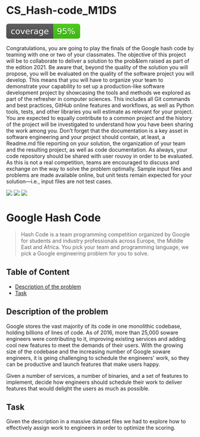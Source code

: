 # CS_Hash-code_M1DS

![coverage badge](./coverage.svg)




Congratulations, you are going to play the finals of the Google hash code by teaming with one or two of your classmates. The objective of this project will be to collaborate to deliver a solution to the prob&lem raised as part of the edition 2021.
Be aware that, beyond the quality of the solution you will propose, you will be evaluated on the quality of the software project you will develop. This means that you will have to organize your team to demonstrate your capability to set up a production-like software development project by showcasing the tools and methods we explored as part of the refresher in computer sciences. This includes all Git commands and best practices, GitHub online features and workflows, as well as Python tools, tests, and other libraries you will estimate as relevant for your project.
You are expected to equally contribute to a common project and the history of the project will be investigated to understand how you have been sharing the work among you. Don’t forget that the documentation is a key asset in software engineering and your project should contain, at least, a Readme.md file reporting on your solution, the organization of your team and the resulting project, as well as code documentation. As always, your code repository should be shared with user rouvoy in order to be evaluated.
As this is not a real competition, teams are encouraged to discuss and exchange on the way to solve the problem optimally.
Sample input files and problems are made available online, but unit tests remain expected for your solution—i.e., input files are not test cases.

![](https://img.shields.io/badge/CentraleLille-Student-blue?style=flat-round)
![](https://img.shields.io/badge/Google%20Hash%20Code-2021-orange?style=flat-round)
![](https://img.shields.io/badge/Algorithms--grey?style=flat-round)
# Google Hash Code
> Hash Code is a team programming competition organized by Google for students and industry professionals across Europe, the Middle East and Africa. You pick your team and programming language, we pick a Google engineering problem for you to solve.

## Table of Content
- [Description of the problem](#description-of-the-problem)
- [Task](#task)

## Description of the problem
Google stores the vast majority of its code in one monolithic codebase, holding
billions of lines of code. As of 2016, more than 25,000 soware engineers were
contributing to it, improving existing services and adding cool new features to
meet the demands of their users.
With the growing size of the codebase and the increasing number of Google
soware engineers, it is geing challenging to schedule the engineers' work, so
they can be productive and launch features that make users happy.

Given a number of services, a number of binaries, and a set of features to
implement, decide how engineers should schedule their work to deliver features
that would delight the users as much as possible.


## Task
Given the description in a massive dataset files we had to explore how to effectively assign work to engineers in order to optimize the scoring.

